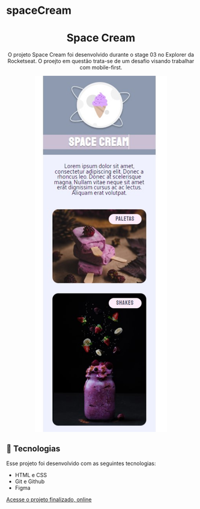 # spaceCream


<h1 align="center"> Space Cream</h1>

<p align="center">
O projeto Space Cream foi desenvolvido durante o stage 03 no Explorer da Rocketseat. O proejto em questão trata-se de um desafio visando trabalhar com mobile-first. <br/>

<p align="center">
  <img alt="projeto treine.me" src="./images/preview.jpg" width="70%">
</p>

## 🚀 Tecnologias

Esse projeto foi desenvolvido com as seguintes tecnologias:

- HTML e CSS
- Git e Github
- Figma

[Acesse o projeto finalizado, online](https://marcelgava.github.io/spaceCream/)
